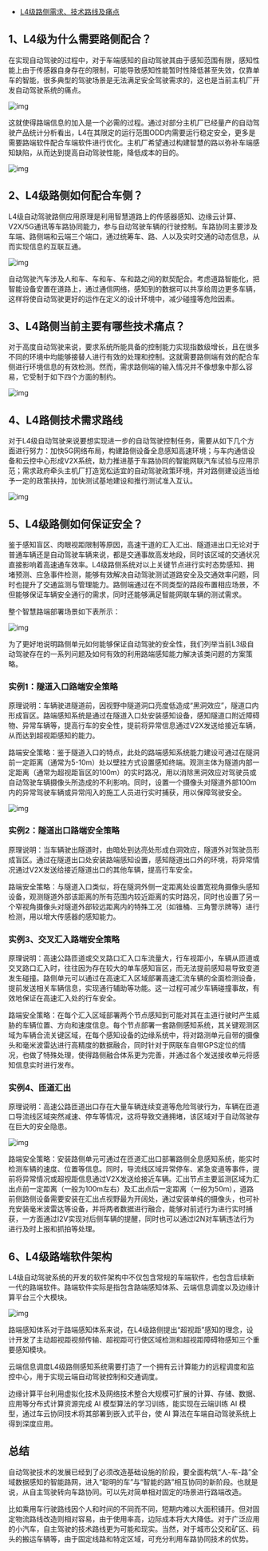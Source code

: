- [L4级路侧需求、技术路线及痛点](https://new.qq.com/omn/20210513/20210513A09HX800.html)

## 1、L4级为什么需要路侧配合？

在实现自动驾驶的过程中，对于车端感知的自动驾驶其由于感知范围有限，感知性能上由于传感器自身存在的限制，可能导致感知性能暂时性降低甚至失效，仅靠单车的智能，很多典型的驾驶场景是无法满足安全驾驶需求的，这也是当前主机厂开发自动驾驶系统的痛点。

![img](https://inews.gtimg.com/newsapp_bt/0/13521741165/1000)            

这就使得路端信息的加入是一个必需的过程。通过对部分主机厂已经量产的自动驾驶产品统计分析看出，L4在其限定的运行范围ODD内需要运行稳定安全，更多是需要路端软件配合车端软件进行优化。主机厂希望通过构建智慧的路以弥补车端感知缺陷，从而达到提高自动驾驶性能，降低成本的目的。

![img](https://inews.gtimg.com/newsapp_bt/0/13521741170/1000)            

## 2、L4级路侧如何配合车侧？

L4级自动驾驶路侧应用原理是利用智慧道路上的传感器感知、边缘云计算、V2X/5G通讯等车路协同能力，参与自动驾驶车辆的行驶控制。车路协同主要涉及车端、路侧端和云端三个端口，通过统筹车、路、人以及实时交通的动态信息，从而实现信息的互联互通。

![img](https://inews.gtimg.com/newsapp_bt/0/13521741183/1000)            

自动驾驶汽车涉及人和车、车和车、车和路之间的默契配合。考虑道路智能化，把智能设备安置在道路上，通过通信网络，感知到的数据可以共享给周边更多车辆，这样将使自动驾驶更好的运作在定义的设计环境中，减少碰撞等危险因素。

## 3、L4路侧当前主要有哪些技术痛点？

对于高度自动驾驶来说，要求系统所能具备的控制能力实现指数级增长，且在很多不同的环境中均能够接替人进行有效的处理和控制。这就需要路侧端有效的配合车侧进行环境信息的有效检测。然而，需求路侧端的输入情况并不像想象中那么容易，它受制于如下四个方面的制约。

![img](https://inews.gtimg.com/newsapp_bt/0/13521741175/1000)            

## 4、L4路侧技术需求路线

对于L4级自动驾驶来说要想实现进一步的自动驾驶控制任务，需要从如下几个方面进行努力：加快5G网络布局，构建路侧设备全息感知高速环境；与车内通信设备和云控中心形成V2X系统，助力推进基于车路协同的智能网联汽车试验与应用示范；需求政府牵头主机厂打造宽松适宜的自动驾驶政策环境，并对路侧建设适当给予一定的政策扶持，加快测试基地建设和推行测试准入互认。

![img](https://inews.gtimg.com/newsapp_bt/0/13521741172/1000)            

## 5、L4级路侧如何保证安全？

鉴于感知盲区、肉眼视距限制等原因，高速干道的汇入汇出、隧道进出口无论对于普通车辆还是自动驾驶车辆来说，都是交通事故高发地段，同时该区域的交通状况直接影响着高速通车效率。L4级路侧系统对以上关键节点进行实时态势感知、拥堵预测、应急事件检测，能够有效解决自动驾驶测试道路安全及交通效率问题，同时也提升了交通监测与管理能力。路侧端通过在不同类型的路段布置相应场景，不但能够保证车辆安全通行的需求，同时还能够满足智能网联车辆的测试需求。

整个智慧路端部署场景如下表所示：

![img](https://inews.gtimg.com/newsapp_bt/0/13521741174/1000)            

为了更好地说明路侧单元如何能够保证自动驾驶的安全性，我们列举当前L3级自动驾驶存在的一系列问题及如何有效的利用路端感知能力解决该类问题的方案策略。

### 实例1：隧道入口路端安全策略

原理说明：车辆驶进隧道前，因视野中隧道洞口亮度低造成“黑洞效应”，隧道口内形成盲区。路端感知系统是通过在隧道入口处安装感知设备，感知隧道口附近障碍物、异常车辆等，提高行车的安全性，提前将异常信息通过V2X发送给接近车辆，从而达到超视距感知的能力。

路端安全策略：鉴于隧道入口的特点，此处的路端感知系统能力建设可通过在隧洞前一定距离（通常为5-10m）处以壁挂方式设置感知终端。观测主体为隧道内部一定距离（通常为超视距盲区的100m）的实时路况，用以消除黑洞效应对驾驶员或自动驾驶车辆摄像头所造成的不利影响。同时，设置一个摄像头对隧道外部100m内的异常驾驶车辆或异常闯入的施工人员进行实时捕获，用以保障驾驶安全。

![img](https://inews.gtimg.com/newsapp_bt/0/13521741164/1000)            

### 实例2：隧道出口路端安全策略

原理说明：当车辆驶出隧道时，由暗处到达亮处形成白洞效应，隧道外对驾驶员形成盲区。通过在隧道出口处安装路端感知设置，感知隧道出口外的环境，将异常情况通过V2X发送给接近隧道出口的其他车辆，提高行车安全。

路端安全策略：与隧道入口类似，将在隧洞外侧一定距离处设置宽视角摄像头感知设备，观测隧道外部该距离的所有范围内较近距离的实时路况，同时也设置了另一个窄视角摄像头对隧道外部较远距离内的特殊工况（如锥桶、三角警示牌等）进行检测，用以增大传感器的感知能力。

### 实例3、交叉汇入路端安全策略

原理说明：高速公路匝道或交叉路口汇入口车流量大，行车视距小，车辆从匝道或交叉路口汇入时，往往因为存在较大的单车感知盲区，而无法提前感知易导致变道发生碰撞。路侧单元可以通过在高速汇入区域部署高速汇流车辆的全面检测设备，提前发送相关车辆信息，实现通行辅助等功能。这一过程可减少车辆碰撞事故，有效地保证在高速汇入处的行车安全。

路端安全策略：在每个汇入区域部署两个节点感知到可能对其在主道行驶时产生威胁的车辆位置、方向和速度信息。每个节点部署一套路侧感知系统，其关键观测区域为车辆合流关键区域，在每个感知设备的边缘系统中，将对路测单元自带的摄像头和毫米波雷达进行高精度的数据融合，同时针对于网联车自带GPS定位的情况，也做了特殊处理，使得路侧融合体系更为完善，并通过各个发送接收单元将感知信息实时进行发布。

### 实例4、匝道汇出

原理说明：高速公路匝道出口存在大量车辆连续变道等危险驾驶行为，车辆在匝道口导流线区域突然减速、停车等情况，这将导致交通拥堵，该区域对于自动驾驶存在巨大的安全隐患。

![img](https://inews.gtimg.com/newsapp_bt/0/13521741157/1000)            

路端安全策略：安装路侧单元可通过在匝道汇出口部署路侧全息感知系统，能实时检测车辆的速度、位置等信息。同时，导流线区域异常停车、紧急变道等事件，提前将异常情况或超视距信息通过V2X发送给接近车辆。汇出节点主要监测区域为汇出点前一定距离（一般为100m左右）及汇出点后一定距离（一般为50m），道路前侧路侧设备需要安装在汇出点视野最为开阔处，通过安装单纯的摄像头，也可补充安装毫米波雷达等设备，并将两者数据进行融合，能够对前述行为进行实时捕获，一方面通过I2V实现对后侧车辆的提醒，同时也可以通过I2N对车辆违法行为进行及时上报和抓拍等处理。

## 6、L4级路端软件架构

L4级自动驾驶系统的开发的软件架构中不仅包含常规的车端软件，也包含后续新一代的路端软件。路端软件实际是指包含路端感知体系、云端信息调度以及边缘计算平台三个大模块。

![img](https://inews.gtimg.com/newsapp_bt/0/13521741187/1000)            

路端感知体系对于路端感知体系来说，在L4级路侧提出“超视距”感知的理念，设计开发了主动超视距视频传输、超视距可行使区域检测和超视距障碍物感知三个重要感知模块。

云端信息调度L4级路侧感知系统需要打造了一个拥有云计算能力的远程调度和监控中心，用于实现云端自动驾驶控制和交通调度。

边缘计算平台利用虚拟化技术及网络技术整合大规模可扩展的计算、存储、数据、应用等分布式计算资源完成 AI 模型算法的学习训练，能实现在云端训练 AI 模型，通过车云协同技术将其部署到嵌入式平台，使 AI 算法在车端自动驾驶系统上得到深度应用。

## 总结

自动驾驶技术的发展已经到了必须改造基础设施的阶段，要全面构筑“人-车-路”全域数据感知的智能路网，进入“聪明的车”与“智能的路”相互协同的新阶段。也就是说，从自主驾驶转向车路协同。可以先对简单相对固定的场景进行路端改造。

比如乘用车行驶路线因个人和时间的不同而不同，短期内难以大面积铺开。但对固定物流路线改造则相对容易，由于使用率高，边际成本将大大降低。对于广泛应用的小汽车，自主驾驶的技术路线更为可能和现实。当然，对于城市公交和矿区、码头的搬运车辆等，由于固定线路和特定区域，可充分利用车路协同技术的优势。